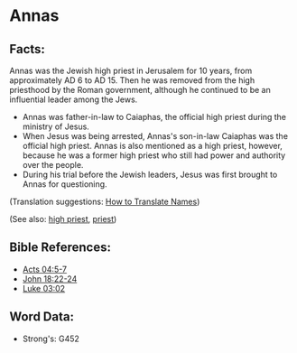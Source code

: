 # Annas #

## Facts: ##

Annas was the Jewish high priest in Jerusalem for 10 years, from approximately AD 6 to AD 15. Then he was removed from the high priesthood by the Roman government, although he continued to be an influential leader among the Jews.

* Annas was father-in-law to Caiaphas, the official high priest during the ministry of Jesus. 
* When Jesus was being arrested, Annas's son-in-law Caiaphas was the official high priest. Annas is also mentioned as a high priest, however, because he was a former high priest who still had power and authority over the people.
* During his trial before the Jewish leaders, Jesus was first brought to Annas for questioning.

(Translation suggestions: [How to Translate Names](rc://en/ta/man/translate/translate-names))

(See also: [high priest](../kt/highpriest.md), [priest](../kt/priest.md))

## Bible References: ##

* [Acts 04:5-7](rc://en/tn/help/act/04/05)
* [John 18:22-24](rc://en/tn/help/jhn/18/22)
* [Luke 03:02](rc://en/tn/help/luk/03/02)

## Word Data: ##

* Strong's: G452
